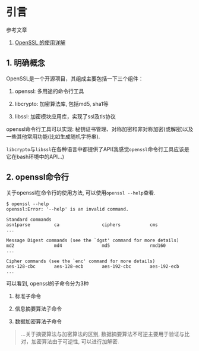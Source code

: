 # 引言

参考文章

1. [OpenSSL 的使用详解](http://www.178linux.com/48764)

## 1. 明确概念

OpenSSL是一个开源项目，其组成主要包括一下三个组件：

1. openssl: 多用途的命令行工具

2. libcrypto: 加密算法库, 包括md5, sha1等

3. libssl: 加密模块应用库，实现了ssl及tls协议

openssl命令行工具可以实现: 秘钥证书管理、对称加密和非对称加密(或解密)以及一些其他常用功能(比如生成随机字符串).

`libcrypto`与`libssl`在各种语言中都提供了API(我感觉`openssl`命令行工具应该是它在bash环境中的API...)

## 2. openssl命令行

关于openssl在命令行的使用方法, 可以使用`openssl --help`查看. 

```
$ openssl --help
openssl:Error: '--help' is an invalid command.

Standard commands
asn1parse         ca                ciphers           cms               
...

Message Digest commands (see the `dgst' command for more details)
md2               md4               md5               rmd160            
...

Cipher commands (see the `enc' command for more details)
aes-128-cbc       aes-128-ecb       aes-192-cbc       aes-192-ecb       
...
```

可以看到, openssl的子命令分为3种

1. 标准子命令

2. 信息摘要算法子命令

3. 数据加密算法子命令

> ...关于摘要算法与加密算法的区别, 数据摘要算法不可逆主要用于验证与比对，加密算法由于可逆性, 可以进行加解密.